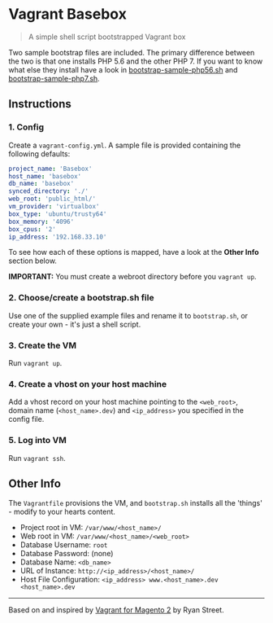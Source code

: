 # Vagrant Basebox

> A simple shell script bootstrapped Vagrant box

Two sample bootstrap files are included. The primary difference between the two is that one installs PHP 5.6 and the other PHP 7. If you want to know what else they install have a look in [bootstrap-sample-php56.sh](https://github.com/gpmd/basebox/blob/master/bootstrap-sample-php56.sh) and [bootstrap-sample-php7.sh](https://github.com/gpmd/basebox/blob/master/bootstrap-sample-php7.sh).

## Instructions

### 1. Config

Create a `vagrant-config.yml`. A sample file is provided containing the following defaults:

```yaml
project_name: 'Basebox'
host_name: 'basebox'
db_name: 'basebox'
synced_directory: './'
web_root: 'public_html/'
vm_provider: 'virtualbox'
box_type: 'ubuntu/trusty64'
box_memory: '4096'
box_cpus: '2'
ip_address: '192.168.33.10'
```

To see how each of these options is mapped, have a look at the **Other Info** section below.

**IMPORTANT:** You must create a webroot directory before you `vagrant up`.

### 2. Choose/create a bootstrap.sh file

Use one of the supplied example files and rename it to `bootstrap.sh`, or create your own - it's just a shell script.

### 3. Create the VM

Run `vagrant up`.

### 4. Create a vhost on your host machine

Add a vhost record on your host machine pointing to the `<web_root>`, domain name (`<host_name>.dev`) and `<ip_address>` you specified in the config file.

### 5. Log into VM

Run `vagrant ssh`.

## Other Info

The `Vagrantfile` provisions the VM, and `bootstrap.sh` installs all the 'things' - modify to your hearts content.

+ Project root in VM: `/var/www/<host_name>/`
+ Web root in VM: `/var/www/<host_name>/<web_root>`
+ Database Username: `root`
+ Database Password: (none)
+ Database Name: `<db_name>`
+ URL of Instance: `http://<ip_address>/<host_name>/`
+ Host File Configuration: `<ip_address> www.<host_name>.dev <host_name>.dev`

---

Based on and inspired by [Vagrant for Magento 2](https://github.com/ryanstreet/magento2-vagrant) by Ryan Street.
